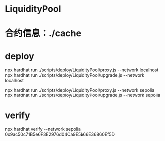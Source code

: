 # LiquidityPool
# 合约信息：./cache
# deploy
npx hardhat run ./scripts/deploy/LiquidityPool/proxy.js --network localhost
npx hardhat run ./scripts/deploy/LiquidityPool/upgrade.js --network localhost

npx hardhat run ./scripts/deploy/LiquidityPool/proxy.js --network sepolia
npx hardhat run ./scripts/deploy/LiquidityPool/upgrade.js --network sepolia
# verify
npx hardhat verify --network sepolia 0x9ac50c71B5e6F3E2976d04Ca9E5b66E36860Ef5D


